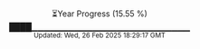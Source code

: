 <p align="center">
⏳Year Progress (15.55 %) <br>
████▁▁▁▁▁▁▁▁▁▁▁▁▁▁▁▁▁▁▁▁▁▁▁▁▁▁ <br>
<sub>Updated: Wed, 26 Feb 2025 18:29:17 GMT</sub>
</p>

